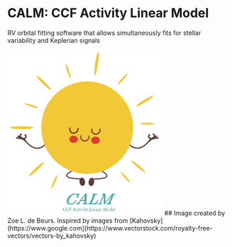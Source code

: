 # CALM: CCF Activity Linear Model
 RV orbital fitting software that allows simultaneously fits for stellar variability and Keplerian signals

<img src="final_calm_lil_star_V2.png" alt="CALM_Logo" width="350"/>
## Image created by Zoe L. de Beurs. Inspired by images from [Kahovsky](https://www.google.com](https://www.vectorstock.com/royalty-free-vectors/vectors-by_kahovsky)
